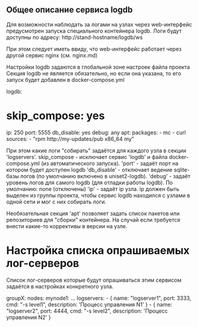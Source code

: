 Общее описание сервиса logdb
----------------------------
Для возможности наблюдать за логами на узлах через web-интерфейс
предусмотрен запуска специального контейнера logdb.
Логи будут доступны по адресу: http://stand-hostname/logdb/ws

При этом следует иметь ввиду, что web-интерфейс работает через другой сервис nginx (см. nginx.md)


Настройки logdb задаются в глобальной зоне настроек файла проекта
Секция logdb не является обязательно, но если она указана,
то его запуск будет добавлен в docker-compose.yml

logdb:
  # skip_compose: yes
  ip:  250
  port: 5555
  db_disable: yes
  debug: any
  apt:
    packages:
      - mc
      - curl
    sources:
      - "rpm http://my-updates/pub x86_64 my"
      
При этом какие логи "собирать" задаётся для каждого узла в секции 'logservers'.
skip_compose - исключает сервис 'logdb' и файла docker-compose.yml (из автоматического запуска).
'port' - задаёт порт на котором будет доступен logdb
'db_disable' - отключает ведение sqlite-базы логов (по умолчанию включено в uniset2-logdb).
'debug' - задаёт уровень логов для самого logdb (для отладки работы logdb). По умолчанию: none (отключены)
'ip' - задаёт ip узла. ip должен быть выделен из группы проекта, чтобы сервис logdb находился с узлами в 
одной сети и мог с них собирать логи.

Необязательная секция 'apt' позволяет задать список пакетов или репозиториев для "сборки" контейнера.
На случай если требуется внести какие-то коррективы в версии на узле.


Настройка списка опрашиваемых лог-серверов
===========================================
Список лог-серверов которые будут опрашиваться этим сервисом задаётся в настройках конкретного узла.

groupX:
  nodes:
    mynode1: 
      ...
      logservers:
        - { name: "logserver1", port: 3333, cmd: "-s level1", description: 'Процесс управления N1' }
        - { name: "logserver2", port: 4444, cmd: "-s level2", description: 'Процесс управления N2' }

        
